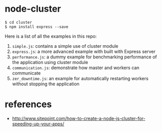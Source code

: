 # node-cluster

```
$ cd cluster
$ npm install express --save
```

Here is a list of all the examples in this repo:

1. `simple.js`: contains a simple use of cluster module
2. `express.js`: a more advanced example with built with Express server
3. `performance.js`:  a dummy example for benchmarking performance of the application using cluster module
4. `communication.js`: demonstrate how master and workers can communicate
5. `zer_downtime.js`:  an example for automatically restarting workers without stopping the application

# references

* http://www.sitepoint.com/how-to-create-a-node-js-cluster-for-speeding-up-your-apps/
